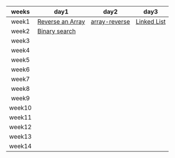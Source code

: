 |weeks |day1 |day2|day3|
|:-:|---|---|---|
|week1| [Reverse an Array](./Reverse-an-Array.md)  | [array-reverse](./array-insert-shift.md)  |  [Linked List](./Linked%20List.md) |
|week2| [Binary search](./array-binary-search/README.md) |   |   |
|week3|   |   |   |
|week4|   |   |   |
|week5|  |   |   |
|week6|   |   |   |
|week7|   |   |   |
|week8|   |   |   |
|week9|   |   |   |
|week10|   |   |   |
|week11|   |   |   |
|week12|  |   |   |
|week13|   |   |   |
|week14|  |   |   |